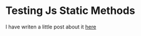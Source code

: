 # Testing Js Static Methods

I have writen a little post about it [here](https://www.elvism.co.za/posts/a-quick-look-at-javascript-static-methods/)
